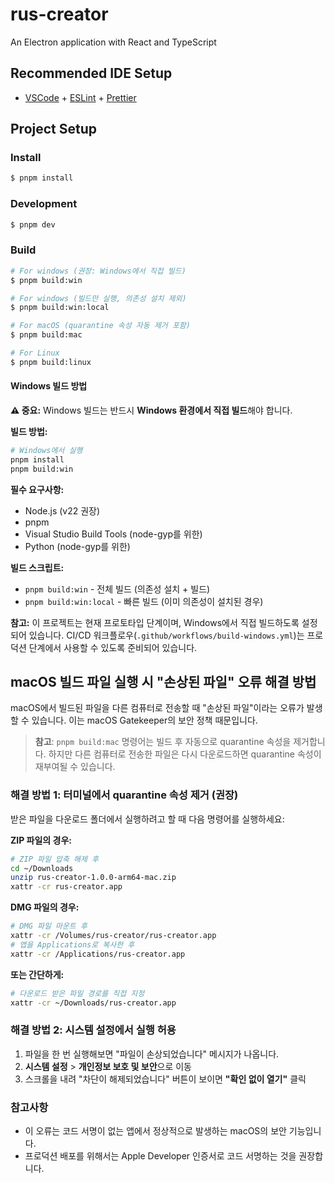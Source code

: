 # rus-creator

An Electron application with React and TypeScript

## Recommended IDE Setup

- [VSCode](https://code.visualstudio.com/) + [ESLint](https://marketplace.visualstudio.com/items?itemName=dbaeumer.vscode-eslint) + [Prettier](https://marketplace.visualstudio.com/items?itemName=esbenp.prettier-vscode)

## Project Setup

### Install

```bash
$ pnpm install
```

### Development

```bash
$ pnpm dev
```

### Build

```bash
# For windows (권장: Windows에서 직접 빌드)
$ pnpm build:win

# For windows (빌드만 실행, 의존성 설치 제외)
$ pnpm build:win:local

# For macOS (quarantine 속성 자동 제거 포함)
$ pnpm build:mac

# For Linux
$ pnpm build:linux
```

#### Windows 빌드 방법

**⚠️ 중요:** Windows 빌드는 반드시 **Windows 환경에서 직접 빌드**해야 합니다.

**빌드 방법:**
```bash
# Windows에서 실행
pnpm install
pnpm build:win
```

**필수 요구사항:**
- Node.js (v22 권장)
- pnpm
- Visual Studio Build Tools (node-gyp를 위한)
- Python (node-gyp를 위한)

**빌드 스크립트:**
- `pnpm build:win` - 전체 빌드 (의존성 설치 + 빌드)
- `pnpm build:win:local` - 빠른 빌드 (이미 의존성이 설치된 경우)

**참고:** 이 프로젝트는 현재 프로토타입 단계이며, Windows에서 직접 빌드하도록 설정되어 있습니다. CI/CD 워크플로우(`.github/workflows/build-windows.yml`)는 프로덕션 단계에서 사용할 수 있도록 준비되어 있습니다.

## macOS 빌드 파일 실행 시 "손상된 파일" 오류 해결 방법

macOS에서 빌드된 파일을 다른 컴퓨터로 전송할 때 "손상된 파일"이라는 오류가 발생할 수 있습니다. 이는 macOS Gatekeeper의 보안 정책 때문입니다.

> **참고**: `pnpm build:mac` 명령어는 빌드 후 자동으로 quarantine 속성을 제거합니다. 하지만 다른 컴퓨터로 전송한 파일은 다시 다운로드하면 quarantine 속성이 재부여될 수 있습니다.

### 해결 방법 1: 터미널에서 quarantine 속성 제거 (권장)

받은 파일을 다운로드 폴더에서 실행하려고 할 때 다음 명령어를 실행하세요:

**ZIP 파일의 경우:**

```bash
# ZIP 파일 압축 해제 후
cd ~/Downloads
unzip rus-creator-1.0.0-arm64-mac.zip
xattr -cr rus-creator.app
```

**DMG 파일의 경우:**

```bash
# DMG 파일 마운트 후
xattr -cr /Volumes/rus-creator/rus-creator.app
# 앱을 Applications로 복사한 후
xattr -cr /Applications/rus-creator.app
```

**또는 간단하게:**

```bash
# 다운로드 받은 파일 경로를 직접 지정
xattr -cr ~/Downloads/rus-creator.app
```

### 해결 방법 2: 시스템 설정에서 실행 허용

1. 파일을 한 번 실행해보면 "파일이 손상되었습니다" 메시지가 나옵니다.
2. **시스템 설정** > **개인정보 보호 및 보안**으로 이동
3. 스크롤을 내려 "차단이 해제되었습니다" 버튼이 보이면 **"확인 없이 열기"** 클릭

### 참고사항

- 이 오류는 코드 서명이 없는 앱에서 정상적으로 발생하는 macOS의 보안 기능입니다.
- 프로덕션 배포를 위해서는 Apple Developer 인증서로 코드 서명하는 것을 권장합니다.
